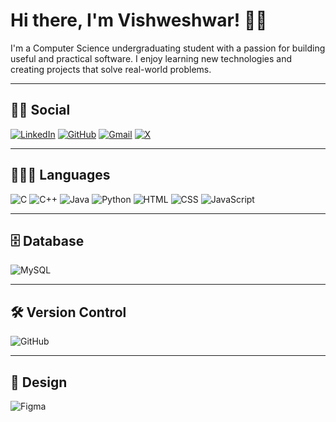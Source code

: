 # Hi there, I'm Vishweshwar! 👋🏻

I'm a Computer Science undergraduating student with a passion for building useful and practical software. I enjoy learning new technologies and creating projects that solve real-world problems.

---

## 🧑🏻 Social
[![LinkedIn](https://img.shields.io/badge/LinkedIn-0077B5?style=for-the-badge&logo=linkedin&logoColor=white)](https://www.linkedin.com/in/vishweshwar-waychal/) 
[![GitHub](https://img.shields.io/badge/GitHub-333?style=for-the-badge&logo=github&logoColor=white)](https://github.com/vishweshwar-waychal/)
[![Gmail](https://img.shields.io/badge/Gmail-D14836?style=for-the-badge&logo=gmail&logoColor=white)](mailto:vishweshwar.w25@gmail.com)
[![X](https://img.shields.io/badge/X-000000?style=for-the-badge&logo=x&logoColor=white)](https://x.com/VishweshwarW)

---

## 🧑🏻‍💻 Languages
![C](https://img.shields.io/badge/C-00599C?style=for-the-badge&logo=c&logoColor=white)
![C++](https://img.shields.io/badge/C++-004482?style=for-the-badge&logo=cplusplus&logoColor=white)
![Java](https://img.shields.io/badge/Java-ED8B00?style=for-the-badge&logo=java&logoColor=white)
![Python](https://img.shields.io/badge/Python-3670A0?style=for-the-badge&logo=python&logoColor=white)
![HTML](https://img.shields.io/badge/HTML-E34F26?style=for-the-badge&logo=html&logoColor=white)
![CSS](https://img.shields.io/badge/CSS-1572B6?style=for-the-badge&logo=css&logoColor=white)
![JavaScript](https://img.shields.io/badge/JavaScript-F7DF1E?style=for-the-badge&logo=javascript&logoColor=black)

---

## 🗄️ Database
![MySQL](https://img.shields.io/badge/MySQL-00758F?style=for-the-badge&logo=mysql&logoColor=white)

---

## 🛠 Version Control
![GitHub](https://img.shields.io/badge/GitHub-181717?style=for-the-badge&logo=github&logoColor=white)

---

## 🎨 Design
![Figma](https://img.shields.io/badge/Figma-F24E1E?style=for-the-badge&logo=figma&logoColor=white)
